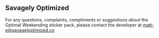 ## Savagely Optimized

For any questions, complaints, compliments or suggestions about the Optimal Weekending sticker pack, please contact the developer at matt-e@savageloptimized.co
